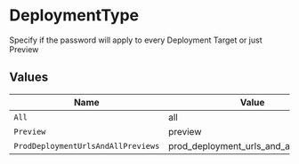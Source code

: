 # DeploymentType

Specify if the password will apply to every Deployment Target or just Preview


## Values

| Name                                  | Value                                 |
| ------------------------------------- | ------------------------------------- |
| `All`                                 | all                                   |
| `Preview`                             | preview                               |
| `ProdDeploymentUrlsAndAllPreviews`    | prod_deployment_urls_and_all_previews |
